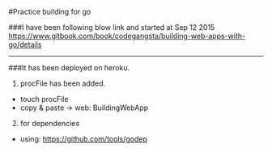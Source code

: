 #Practice building for go

###I have been following blow link and started at Sep 12 2015
https://www.gitbook.com/book/codegangsta/building-web-apps-with-go/details

---

###It has been deployed on heroku. 
1. procFile has been added.
  - touch procFile 
  - copy & paste -> web: BuildingWebApp
2. for dependencies
  - using: https://github.com/tools/godep